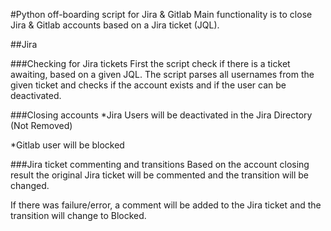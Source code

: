 #Python off-boarding script for Jira & Gitlab
Main functionality is to close Jira & Gitlab accounts based on a Jira ticket (JQL).

##Jira

###Checking for Jira tickets
First the script check if there is a ticket awaiting, based on a given JQL.
The script parses all usernames from the given ticket and checks if the account exists and if the user can be deactivated.

###Closing accounts
*Jira Users will be deactivated in the Jira Directory (Not Removed)

*Gitlab user will be blocked

###Jira ticket commenting and transitions
Based on the account closing result the original Jira ticket will be commented and the transition will be changed.

If there was failure/error, a comment will be added to the Jira ticket and the transition will change to Blocked.

